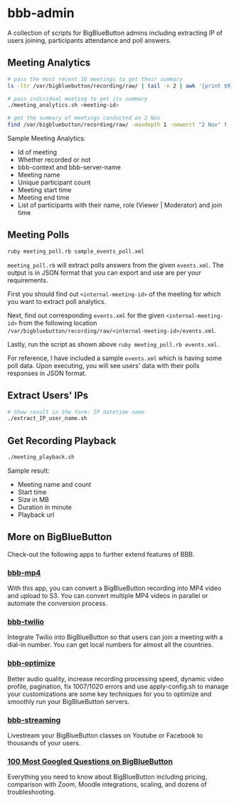 # bbb-admin
A collection of scripts for BigBlueButton admins including extracting IP of users joining, participants attendance and poll answers.
## Meeting Analytics

```sh
# pass the most recent 10 meetings to get their summary
ls -ltr /var/bigbluebutton/recording/raw/ | tail -n 2 | awk '{print $9}' | xargs  -l ./meeting_analytics.sh

# pass individual meeting to get its summary
./meeting_analytics.sh <meeting-id>

# get the summary of meetings conducted on 2 Nov
find /var/bigbluebutton/recording/raw/ -maxdepth 1 -newerct "2 Nov" ! -newerct "3 Nov" -printf "%f\n" | xargs  -l ./meeting_analytics.sh
```

Sample Meeting Analytics:
* Id of meeting
* Whether recorded or not
* bbb-context and bbb-server-name
* Meeting name
* Unique participant count
* Meeting start time
* Meeting end time
* List of participants with their name, role (Viewer | Moderator) and join time

## Meeting Polls
```sh
ruby meeting_poll.rb sample_events_poll.xml
```
`meeting_poll.rb` will extract polls answers from the given `events.xml`. The output is in JSON format that you can export and use are per your requirements. 

First you should find out `<internal-meeting-id>` of the meeting for which you want to extract poll analytics. 

Next, find out corresponding `events.xml` for the given `<internal-meeting-id>` from the following location `/var/bigbluebutton/recording/raw/<internal-meeting-id>/events.xml`.

Lastly, run the script as shown above `ruby meeting_poll.rb events.xml`.

For reference, I have included a sample `events.xml` which is having some poll data. Upon executing, you will see users' data with their polls responses in JSON format.

## Extract Users' IPs

```sh
# Show result in the form: IP datetime name
./extract_IP_user_name.sh
```

## Get Recording Playback 
```sh
./meeting_playback.sh
```

Sample result:
* Meeting name and count
* Start time
* Size in MB
* Duration in minute
* Playback url


## More on BigBlueButton

Check-out the following apps to further extend features of BBB.

### [bbb-mp4](https://github.com/manishkatyan/bbb-mp4)
With this app, you can convert a BigBlueButton recording into MP4 video and upload to S3. You can convert multiple MP4 videos in parallel or automate the conversion process.

### [bbb-twilio](https://github.com/manishkatyan/bbb-twilio)

Integrate Twilio into BigBlueButton so that users can join a meeting with a dial-in number. You can get local numbers for almost all the countries.

### [bbb-optimize](https://github.com/manishkatyan/bbb-customize)

Better audio quality, increase recording processing speed, dynamic video profile, pagination, fix 1007/1020 errors and use apply-config.sh to manage your customizations are some key techniques for you to optimize and smoothly run your BigBlueButton servers.

### [bbb-streaming](https://github.com/manishkatyan/bbb-streaming)

Livestream your BigBlueButton classes on Youtube or Facebook to thousands of your users.

### [100 Most Googled Questions on BigBlueButton](https://higheredlab.com/bigbluebutton-guide/)

Everything you need to know about BigBlueButton including pricing, comparison with Zoom, Moodle integrations, scaling, and dozens of troubleshooting.
